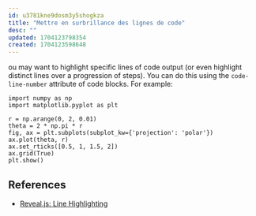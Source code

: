 ```yaml
---
id: u3781kne9dosm3y5shogkza
title: "Mettre en surbrillance des lignes de code"
desc: ""
updated: 1704123798354
created: 1704123598648
---
```


ou may want to highlight specific lines of code output (or even highlight distinct lines over a progression of steps). You can do this using the `code-line-number` attribute of code blocks. For example:

```{.python code-line-numbers="6-8"}
import numpy as np
import matplotlib.pyplot as plt

r = np.arange(0, 2, 0.01)
theta = 2 * np.pi * r
fig, ax = plt.subplots(subplot_kw={'projection': 'polar'})
ax.plot(theta, r)
ax.set_rticks([0.5, 1, 1.5, 2])
ax.grid(True)
plt.show()
```

## References

- [Reveal.js: Line Highlighting](https://quarto.org/docs/presentations/revealjs/#line-highlighting)

